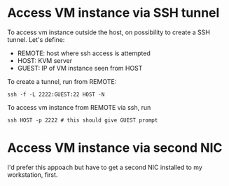 
# Access VM instance via SSH tunnel

To access vm instance outside the host, on possibility to create a SSH tunnel.
Let's define:
* REMOTE: host where ssh access is attempted
* HOST: KVM server
* GUEST: IP of VM instance seen from HOST

To create a tunnel, run from REMOTE:
```
ssh -f -L 2222:GUEST:22 HOST -N
```
To access vm instance from REMOTE via ssh, run
```
ssh HOST -p 2222 # this should give GUEST prompt
```

# Access VM instance via second NIC

I'd prefer this appoach but have to get a second NIC installed to my workstation, first.
